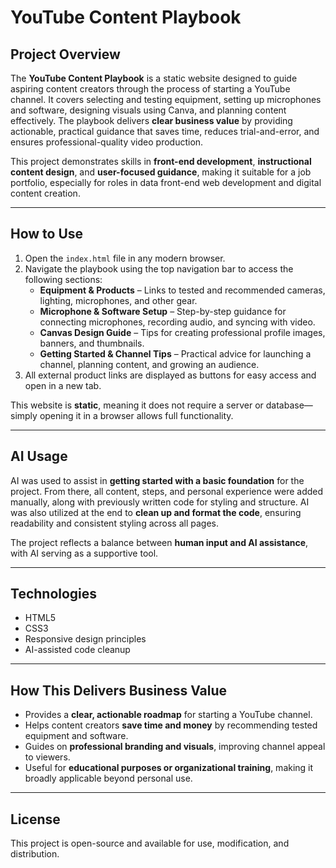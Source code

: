 # YouTube Content Playbook

## Project Overview
The **YouTube Content Playbook** is a static website designed to guide aspiring content creators through the process of starting a YouTube channel. It covers selecting and testing equipment, setting up microphones and software, designing visuals using Canva, and planning content effectively. The playbook delivers **clear business value** by providing actionable, practical guidance that saves time, reduces trial-and-error, and ensures professional-quality video production.

This project demonstrates skills in **front-end development**, **instructional content design**, and **user-focused guidance**, making it suitable for a job portfolio, especially for roles in data front-end web development and digital content creation.

---

## How to Use
1. Open the `index.html` file in any modern browser.  
2. Navigate the playbook using the top navigation bar to access the following sections:
   - **Equipment & Products** – Links to tested and recommended cameras, lighting, microphones, and other gear.
   - **Microphone & Software Setup** – Step-by-step guidance for connecting microphones, recording audio, and syncing with video.
   - **Canvas Design Guide** – Tips for creating professional profile images, banners, and thumbnails.
   - **Getting Started & Channel Tips** – Practical advice for launching a channel, planning content, and growing an audience.  
3. All external product links are displayed as buttons for easy access and open in a new tab.

This website is **static**, meaning it does not require a server or database—simply opening it in a browser allows full functionality.

---

## AI Usage
AI was used to assist in **getting started with a basic foundation** for the project. From there, all content, steps, and personal experience were added manually, along with previously written code for styling and structure. AI was also utilized at the end to **clean up and format the code**, ensuring readability and consistent styling across all pages.  

The project reflects a balance between **human input and AI assistance**, with AI serving as a supportive tool.

---

## Technologies
- HTML5  
- CSS3  
- Responsive design principles  
- AI-assisted code cleanup  

---

## How This Delivers Business Value
- Provides a **clear, actionable roadmap** for starting a YouTube channel.  
- Helps content creators **save time and money** by recommending tested equipment and software.  
- Guides on **professional branding and visuals**, improving channel appeal to viewers.  
- Useful for **educational purposes or organizational training**, making it broadly applicable beyond personal use.  

---

## License
This project is open-source and available for use, modification, and distribution.
